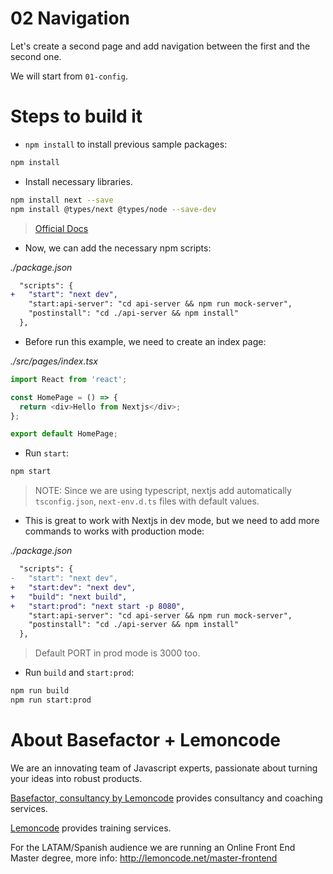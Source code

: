 # 02 Navigation

Let's create a second page and add navigation between the first and the second one.

We will start from `01-config`.

# Steps to build it

- `npm install` to install previous sample packages:

```bash
npm install
```

- Install necessary libraries.

```bash
npm install next --save
npm install @types/next @types/node --save-dev
```

> [Official Docs](https://nextjs.org/docs/getting-started)

- Now, we can add the necessary npm scripts:

_./package.json_

```diff
  "scripts": {
+   "start": "next dev",
    "start:api-server": "cd api-server && npm run mock-server",
    "postinstall": "cd ./api-server && npm install"
  },
```

- Before run this example, we need to create an index page:

_./src/pages/index.tsx_

```javascript
import React from 'react';

const HomePage = () => {
  return <div>Hello from Nextjs</div>;
};

export default HomePage;

```

- Run `start`:

```bash
npm start
```

> NOTE: Since we are using typescript, nextjs add automatically `tsconfig.json`, `next-env.d.ts` files with default values.

- This is great to work with Nextjs in dev mode, but we need to add more commands to works with production mode:


_./package.json_

```diff
  "scripts": {
-   "start": "next dev",
+   "start:dev": "next dev",
+   "build": "next build",
+   "start:prod": "next start -p 8080",
    "start:api-server": "cd api-server && npm run mock-server",
    "postinstall": "cd ./api-server && npm install"
  },
```

> Default PORT in prod mode is 3000 too.

- Run `build` and `start:prod`:

```bash
npm run build
npm run start:prod
```

# About Basefactor + Lemoncode

We are an innovating team of Javascript experts, passionate about turning your ideas into robust products.

[Basefactor, consultancy by Lemoncode](http://www.basefactor.com) provides consultancy and coaching services.

[Lemoncode](http://lemoncode.net/services/en/#en-home) provides training services.

For the LATAM/Spanish audience we are running an Online Front End Master degree, more info: http://lemoncode.net/master-frontend
